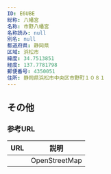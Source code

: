 ```yaml
---
ID: E6UBE
総称: 八幡宮
名称: 市野八幡宮
名称読み: null
別名: null
都道府県: 静岡県
区域: 浜松市
緯度: 34.7513851
経度: 137.7781798
郵便番号: 4350051
住所: 静岡県浜松市中央区市野町１０８１
---
```


## その他

### 参考URL

| URL | 説明          |
| --- | ------------- |
|     | OpenStreetMap |
